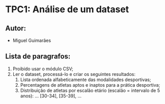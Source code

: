 # TPC1: Análise de um dataset

## Autor:
- Miguel Guimarães

## Lista de paragrafos:
1. Proibido usar o módulo CSV;
2. Ler o dataset, processá-lo e criar os seguintes resultados:
    1. Lista ordenada alfabeticamente das modalidades desportivas;
    2. Percentagens de atletas aptos e inaptos para a prática desportiva;
    3. Distribuição de atletas por escalão etário (escalão = intervalo de 5 anos): ... [30-34], [35-39], ...
